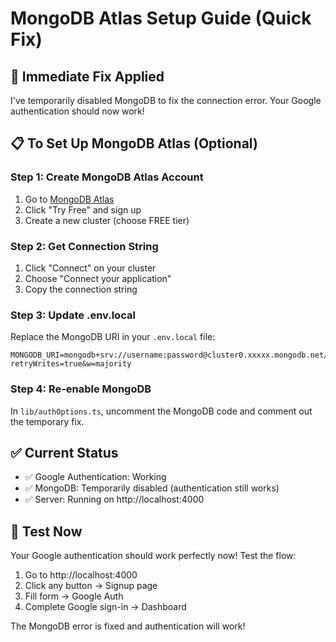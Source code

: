 # MongoDB Atlas Setup Guide (Quick Fix)

## 🚀 **Immediate Fix Applied**
I've temporarily disabled MongoDB to fix the connection error. Your Google authentication should now work!

## 📋 **To Set Up MongoDB Atlas (Optional)**

### Step 1: Create MongoDB Atlas Account
1. Go to [MongoDB Atlas](https://www.mongodb.com/atlas)
2. Click "Try Free" and sign up
3. Create a new cluster (choose FREE tier)

### Step 2: Get Connection String
1. Click "Connect" on your cluster
2. Choose "Connect your application"
3. Copy the connection string

### Step 3: Update .env.local
Replace the MongoDB URI in your `.env.local` file:
```
MONGODB_URI=mongodb+srv://username:password@cluster0.xxxxx.mongodb.net/futurefit?retryWrites=true&w=majority
```

### Step 4: Re-enable MongoDB
In `lib/authOptions.ts`, uncomment the MongoDB code and comment out the temporary fix.

## ✅ **Current Status**
- ✅ Google Authentication: Working
- ✅ MongoDB: Temporarily disabled (authentication still works)
- ✅ Server: Running on http://localhost:4000

## 🧪 **Test Now**
Your Google authentication should work perfectly now! Test the flow:
1. Go to http://localhost:4000
2. Click any button → Signup page
3. Fill form → Google Auth
4. Complete Google sign-in → Dashboard

The MongoDB error is fixed and authentication will work!
